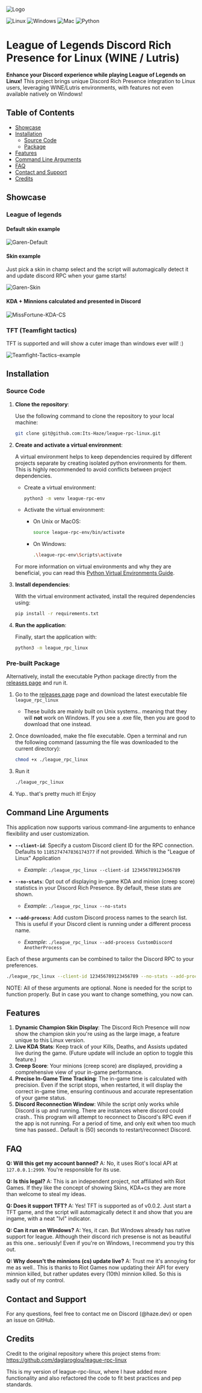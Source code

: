 
![Logo](https://github.com/its-haze/league-rpc-linux/blob/master/assets/league-rpc.png?raw=true)

![Linux](https://img.shields.io/badge/Linux-FCC624?style=for-the-badge&logo=linux&logoColor=black)
![Windows](https://img.shields.io/badge/Windows-FCC624?style=for-the-badge&logo=Windows&logoColor=black)
![Mac](https://img.shields.io/badge/Mac-FCC624?style=for-the-badge&logo=Apple&logoColor=black)
![Python](https://img.shields.io/badge/Python-FCC624?style=for-the-badge&logo=python&logoColor=blue)

# League of Legends Discord Rich Presence for Linux (WINE / Lutris)

**Enhance your Discord experience while playing League of Legends on Linux!** This project brings unique Discord Rich Presence integration to Linux users, leveraging WINE/Lutris environments, with features not even available natively on Windows!

## Table of Contents

- [Showcase](#showcase)
- [Installation](#installation)
  - [Source Code](#source-code)
  - [Package](#package)
- [Features](#features)
- [Command Line Arguments](#command-line-arguments)
- [FAQ](#faq)
- [Contact and Support](#contact-and-support)
- [Credits](#credits)

## Showcase

### League of legends

#### Default skin example

![Garen-Default](https://github.com/Its-Haze/league-rpc-linux/blob/master/assets/league-rpc-example-3.png?raw=true)

#### Skin example

Just pick a skin in champ select and the script will automagically detect it and update discord RPC when your game starts!

![Garen-Skin](https://github.com/Its-Haze/league-rpc-linux/blob/master/assets/league-rpc-example-2.png?raw=true)

#### KDA + Minnions calculated and presented in Discord

![MissFortune-KDA-CS](https://github.com/Its-Haze/league-rpc-linux/blob/master/assets/league-rpc-skin-example.png?raw=true)

### TFT (Teamfight tactics)

TFT is supported and will show a cuter image than windows ever will! :)

![Teamfight-Tactics-example](https://github.com/Its-Haze/league-rpc-linux/blob/master/assets/tft-rpc-example.jpeg?raw=true)

## Installation

### Source Code

1. **Clone the repository**:

   Use the following command to clone the repository to your local machine:

   ```bash
   git clone git@github.com:Its-Haze/league-rpc-linux.git
   ```

2. **Create and activate a virtual environment**:

   A virtual environment helps to keep dependencies required by different projects separate by creating isolated python environments for them. This is highly recommended to avoid conflicts between project dependencies.

   - Create a virtual environment:

     ```bash
     python3 -m venv league-rpc-env
     ```

   - Activate the virtual environment:
     - On Unix or MacOS:

       ```bash
       source league-rpc-env/bin/activate
       ```

     - On Windows:

       ```bash
       .\league-rpc-env\Scripts\activate
       ```

   For more information on virtual environments and why they are beneficial, you can read this [Python Virtual Environments Guide](https://docs.python.org/3/tutorial/venv.html).

3. **Install dependencies**:

   With the virtual environment activated, install the required dependencies using:

   ```bash
   pip install -r requirements.txt
   ```

4. **Run the application**:

   Finally, start the application with:

   ```bash
   python3 -m league_rpc_linux
   ```

### Pre-built Package

Alternatively, install the executable Python package directly from the [releases page](https://github.com/Its-Haze/league-rpc-linux/releases) and run it.

1. Go to the [releases page](https://github.com/Its-Haze/league-rpc-linux/releases) page and download the latest executable file ``league_rpc_linux``
   - These builds are mainly built on Unix systems.. meaning that they will **not** work on Windows. If you see a .exe file, then you are good to download that one instead.

2. Once downloaded, make the file executable. Open a terminal and run the following command (assuming the file was downloaded to the current directory):

   ```bash
   chmod +x ./league_rpc_linux
   ```

3. Run it

   ```bash
   ./league_rpc_linux
   ```

4. Yup.. that's pretty much it! Enjoy

## Command Line Arguments

This application now supports various command-line arguments to enhance flexibility and user customization.

- **`--client-id`**: Specify a custom Discord client ID for the RPC connection. Defaults to `1185274747836174377` if not provided. Which is the "League of Linux" Application
  - *Example*: `./league_rpc_linux --client-id 123456789123456789`

- **`--no-stats`**: Opt out of displaying in-game KDA and minion (creep score) statistics in your Discord Rich Presence. By default, these stats are shown.
  - *Example*: `./league_rpc_linux --no-stats`

- **`--add-process`**: Add custom Discord process names to the search list. This is useful if your Discord client is running under a different process name.
  - *Example*: `./league_rpc_linux --add-process CustomDiscord AnotherProcess`

Each of these arguments can be combined to tailor the Discord RPC to your preferences.

```bash
./league_rpc_linux --client-id 123456789123456789 --no-stats --add-process CustomDiscord AnotherProcess
```

NOTE: All of these arguments are optional. None is needed for the script to function properly. But in case you want to change something, you now can.

## Features

1. **Dynamic Champion Skin Display**: The Discord Rich Presence will now show the champion skin you're using as the large image, a feature unique to this Linux version.
2. **Live KDA Stats**: Keep track of your Kills, Deaths, and Assists updated live during the game. (Future update will include an option to toggle this feature.)
3. **Creep Score**: Your minions (creep score) are displayed, providing a comprehensive view of your in-game performance.
4. **Precise In-Game Time Tracking**: The in-game time is calculated with precision. Even if the script stops, when restarted, it will display the correct in-game time, ensuring continuous and accurate representation of your game status.
5. **Discord Reconnection Window**: While the script only works while Discord is up and running. There are instances where discord could crash.. This program will attempt to reconnect to Discord's RPC even if the app is not running. For a period of time, and only exit when too much time has passed.. Default is (50) seconds to restart/reconnect Discord.

## FAQ

**Q: Will this get my account banned?**
A: No, it uses Riot's local API at `127.0.0.1:2999`. You're responsible for its use.

**Q: Is this legal?**
A: This is an independent project, not affiliated with Riot Games. If they like the concept of showing Skins, KDA+cs they are more than welcome to steal my ideas.

**Q: Does it support TFT?**
A: Yes! TFT is supported as of v0.0.2. Just start a TFT game, and the script will automagically detect it and show that you are ingame, with a neat "lvl" indicator.

**Q: Can it run on Windows?**
A: Yes, it can. But Windows already has native support for league. Although their discord rich presense is not as beautiful as this one.. seriously! Even if you're on Windows, I recommend you try this out.

**Q: Why doesn't the minnions (cs) update live?**
A: Trust me it's annoying for me as well.. This is thanks to Riot Games now updating their API for every minnion killed, but rather updates every (10th) minnion killed. So this is sadly out of my control.

## Contact and Support

For any questions, feel free to contact me on Discord (@haze.dev) or open an issue on GitHub.

## Credits

Credit to the original repository where this project stems from: <https://github.com/daglaroglou/league-rpc-linux>

This is my version of league-rpc-linux, where I have added more functionality and also refactored the code to fit best practices and pep standards.
